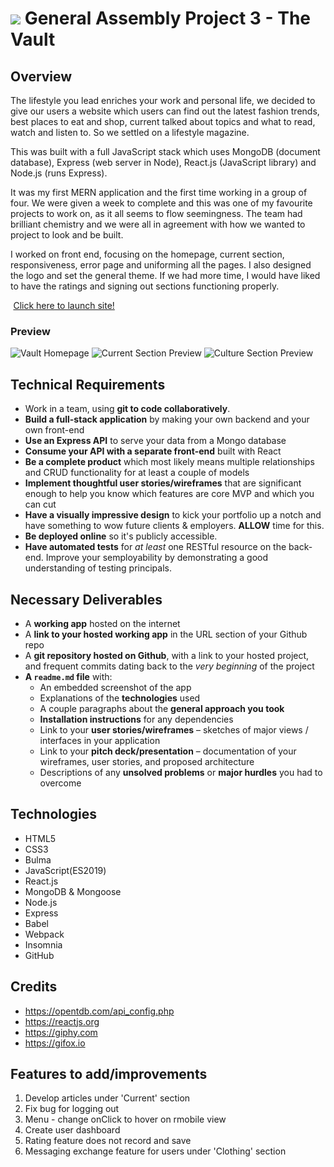 # ![](https://ga-dash.s3.amazonaws.com/production/assets/logo-9f88ae6c9c3871690e33280fcf557f33.png) General Assembly Project 3 - The Vault

## Overview

The lifestyle you lead enriches your work and personal life, we decided to give our users a website which users can find out the latest fashion trends, best places to eat and shop, current talked about topics and what to read, watch and listen to. So we settled on a lifestyle magazine.

This was built with a full JavaScript stack which uses MongoDB (document database), Express (web server in Node), React.js (JavaScript library) and Node.js (runs Express).

It was my first MERN application and the first time working in a group of four. We were given a week to complete and this was one of my favourite projects to work on, as it all seems to flow seemingness. The team had brilliant chemistry and we were all in agreement with how we wanted to project to look and be built.

I worked on front end, focusing on the homepage, current section, responsiveness, error page and uniforming all the pages. I also designed the logo and set the general theme. If we had more time, I would have liked to have the ratings and signing out sections functioning properly.

<img src="https://cdn0.iconfinder.com/data/icons/entypo/80/link5-512.png" height="0.5" /> [Click here to launch site!](https://ga-the-vault.herokuapp.com/)

### Preview
![Vault Homepage](https://i.imgur.com/2SLz6Ly.png?1 "Home")
![Current Section Preview](https://i.imgur.com/0N9UiN9.jpg?1 "Current-page")
![Culture Section Preview](https://i.imgur.com/3cO7IAL.jpg "Culture-page")

## Technical Requirements

* Work in a team, using **git to code collaboratively**.
* **Build a full-stack application** by making your own backend and your own front-end
* **Use an Express API** to serve your data from a Mongo database
* **Consume your API with a separate front-end** built with React
* **Be a complete product** which most likely means multiple relationships and CRUD functionality for at least a couple of models
* **Implement thoughtful user stories/wireframes** that are significant enough to help you know which features are core MVP and which you can cut
* **Have a visually impressive design** to kick your portfolio up a notch and have something to wow future clients & employers. **ALLOW** time for this.
* **Be deployed online** so it's publicly accessible.
* **Have automated tests** for _at least_ one RESTful resource on the back-end. Improve your semployability by demonstrating a good understanding of testing principals.
​
## Necessary Deliverables

* A **working app** hosted on the internet
* A **link to your hosted working app** in the URL section of your Github repo
* A **git repository hosted on Github**, with a link to your hosted project, and frequent commits dating back to the _very beginning_ of the project
* **A `readme.md` file** with:
    * An embedded screenshot of the app
    * Explanations of the **technologies** used
    * A couple paragraphs about the **general approach you took**
    * **Installation instructions** for any dependencies
    * Link to your **user stories/wireframes** – sketches of major views / interfaces in your application
    * Link to your **pitch deck/presentation** – documentation of your wireframes, user stories, and proposed architecture
    * Descriptions of any **unsolved problems** or **major hurdles** you had to overcome

## Technologies
* HTML5
* CSS3
* Bulma
* JavaScript(ES2019)
* React.js
* MongoDB & Mongoose
* Node.js
* Express
* Babel
* Webpack
* Insomnia
* GitHub


## Credits
* https://opentdb.com/api_config.php
* https://reactjs.org
* https://giphy.com
* https://gifox.io


## Features to add/improvements
1. Develop articles under 'Current' section
2. Fix bug for logging out
3. Menu - change onClick to hover on rmobile view
4. Create user dashboard
5. Rating feature does not record and save
6. Messaging exchange feature for users under 'Clothing' section